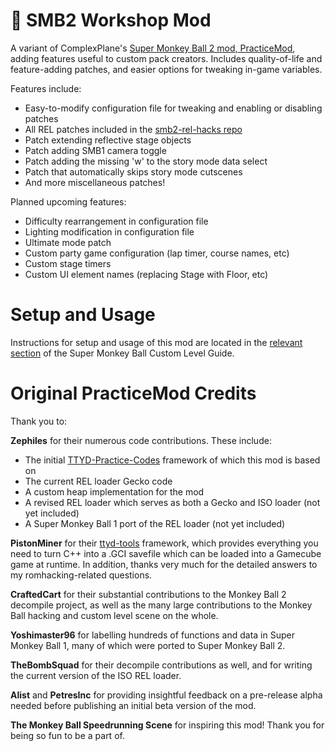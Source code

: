 # :confetti_ball: SMB2 Workshop Mod

A variant of ComplexPlane's [Super Monkey Ball 2 mod, PracticeMod](htps://github.com/ComplexPlane/SMB2PracticeMod), adding
features useful to custom pack creators. Includes quality-of-life and
feature-adding patches, and easier options for tweaking in-game variables.

Features include:

* Easy-to-modify configuration file for tweaking and enabling or disabling patches
* All REL patches included in the [smb2-rel-hacks repo](https://github.com/TheBombSquad/smb2-rel-hacks/)
* Patch extending reflective stage objects
* Patch adding SMB1 camera toggle
* Patch adding the missing 'w' to the story mode data select
* Patch that automatically skips story mode cutscenes
* And more miscellaneous patches!

Planned upcoming features:

* Difficulty rearrangement in configuration file
* Lighting modification in configuration file
* Ultimate mode patch
* Custom party game configuration (lap timer, course names, etc)
* Custom stage timers
* Custom UI element names (replacing Stage with Floor, etc)

# Setup and Usage

Instructions for setup and usage of this mod are located in
the [relevant section](https://docs.google.com/document/d/194QZxrimkjHEzSSMKbafs86PnmiYmFBZUnoaEnks4es/edit#heading=h.t4unx1ftb63d)
of the Super Monkey Ball Custom Level Guide.

# Original PracticeMod Credits

Thank you to:

**Zephiles** for their numerous code contributions. These include:

* The initial [TTYD-Practice-Codes](https://github.com/Zephiles/TTYD-Practice-Codes) framework of which this mod is
  based on
* The current REL loader Gecko code
* A custom heap implementation for the mod
* A revised REL loader which serves as both a Gecko and ISO loader (not yet included)
* A Super Monkey Ball 1 port of the REL loader (not yet included)

**PistonMiner** for their [ttyd-tools](https://github.com/PistonMiner/ttyd-tools) framework, which provides everything
you need to turn C++ into a .GCI savefile which can be loaded into a Gamecube game at runtime. In addition, thanks very
much for the detailed answers to my romhacking-related questions.

**CraftedCart** for their substantial contributions to the Monkey Ball 2 decompile project, as well as the many large
contributions to the Monkey Ball hacking and custom level scene on the whole.

**Yoshimaster96** for labelling hundreds of functions and data in Super Monkey Ball 1, many of which were ported to
Super Monkey Ball 2.

**TheBombSquad** for their decompile contributions as well, and for writing the current version of the ISO REL loader.

**Alist** and **PetresInc** for providing insightful feedback on a pre-release alpha needed before publishing an initial
beta version of the mod.

**The Monkey Ball Speedrunning Scene** for inspiring this mod! Thank you for being so fun to be a part of.
